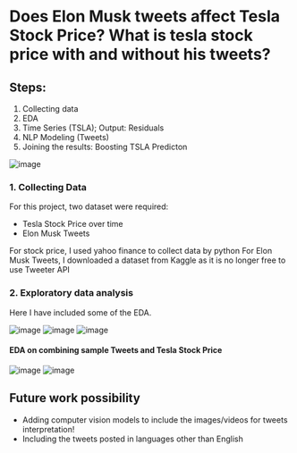# Does Elon Musk tweets affect Tesla Stock Price? What is tesla stock price with and without his tweets?
## Steps:
1. Collecting data
2. EDA
3. Time Series (TSLA); Output: Residuals
4. NLP Modeling (Tweets)
5. Joining the results: Boosting TSLA Predicton

![image](https://github.com/taaaraaa/tsla-price-prediction/assets/26361973/fb03336b-8867-4198-851e-dbf383b8124f)

### 1. Collecting Data
For this project, two dataset were required: 
- Tesla Stock Price over time
- Elon Musk Tweets

For stock price, I used yahoo finance to collect data by python
For Elon Musk Tweets, I downloaded a dataset from Kaggle as it is no longer free to use Tweeter API

### 2. Exploratory data analysis
Here I have included some of the EDA. 

![image](https://github.com/taaaraaa/tsla-price-prediction/assets/26361973/cd19d9a6-ac02-48f7-a039-d5c48dd32433)
![image](https://github.com/taaaraaa/tsla-price-prediction/assets/26361973/f3a78e5b-b22b-4b12-9513-da6bae6bad53)
![image](https://github.com/taaaraaa/tsla-price-prediction/assets/26361973/a46a0b7d-c98a-426a-99a5-588f5730b80b)

####  EDA on combining sample Tweets and Tesla Stock Price

![image](https://github.com/taaaraaa/tsla-price-prediction/assets/26361973/b2269544-3e6b-4989-b6c4-ba5c8de5708d)
![image](https://github.com/taaaraaa/tsla-price-prediction/assets/26361973/d18eaea8-8e35-41b7-b8b4-98f9c678cb67)


## Future work possibility
- Adding computer vision models to include the images/videos for tweets interpretation!
- Including the tweets posted in languages other than English

